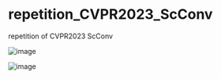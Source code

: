# repetition_CVPR2023_ScConv
repetition of CVPR2023 ScConv

![image](https://github.com/XxxxYi/repetition_CVPR2023_ScConv/assets/89759384/ad1b9ff1-3d48-4163-ba3d-94d4ee3f0353)

![image](https://github.com/XxxxYi/repetition_CVPR2023_ScConv/assets/89759384/760b78e4-b45e-47c8-831e-3020f9b7700e)
